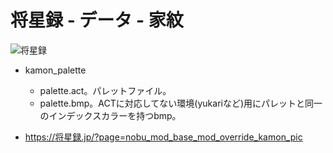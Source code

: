# 将星録 - データ - 家紋

![将星録](https://img.shields.io/badge/将星録-with_PK-6479ff.svg)

- kamon_palette
  - palette.act。パレットファイル。
  - palette.bmp。ACTに対応してない環境(yukariなど)用にパレットと同一のインデックスカラーを持つbmp。
  
- https://将星録.jp/?page=nobu_mod_base_mod_override_kamon_pic